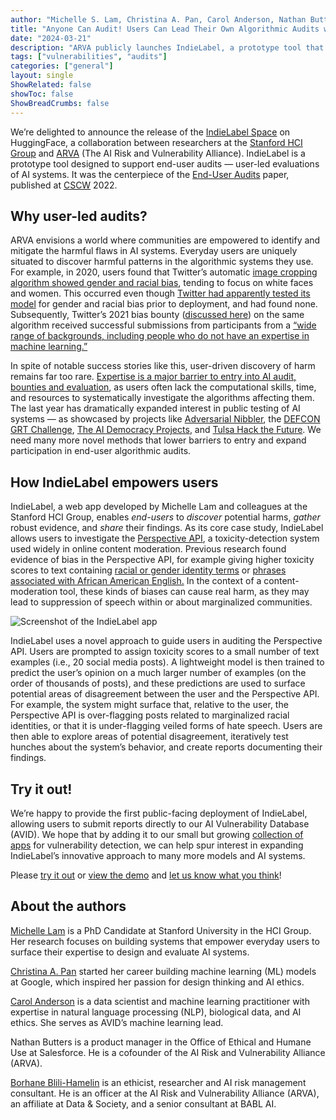 ```yaml
---
author: "Michelle S. Lam, Christina A. Pan, Carol Anderson, Nathan Butters, and Borhane Blili-Hamelin"
title: "Anyone Can Audit! Users Can Lead Their Own Algorithmic Audits with IndieLabel"
date: "2024-03-21"
description: "ARVA publicly launches IndieLabel, a prototype tool that guides everyday users to perform algorithmic audits."
tags: ["vulnerabilities", "audits"]
categories: ["general"]
layout: single
ShowRelated: false
showToc: false
ShowBreadCrumbs: false
---
```


We’re delighted to announce the release of the [IndieLabel Space](https://huggingface.co/spaces/avid-ml/indie-label) on HuggingFace, a collaboration between researchers at the [Stanford HCI Group](https://hci.stanford.edu) and [ARVA](https://avidml.org/arva/) (The AI Risk and Vulnerability Alliance). IndieLabel is a prototype tool designed to support end-user audits — user-led evaluations of AI systems. It was the centerpiece of the [End-User Audits](https://dl.acm.org/doi/10.1145/3555625) paper, published at [CSCW](https://dl.acm.org/conference/cscw) 2022. 


## Why user-led audits?
ARVA envisions a world where communities are empowered to identify and mitigate the harmful flaws in AI systems. Everyday users are uniquely situated to discover harmful patterns in the algorithmic systems they use. For example, in 2020, users found that Twitter’s automatic [image cropping algorithm showed gender and racial bias](https://incidentdatabase.ai/cite/103/), tending to focus on white faces and women. This occurred even though [Twitter had apparently tested its model](https://www.theguardian.com/technology/2020/sep/21/twitter-apologises-for-racist-image-cropping-algorithm) for gender and racial bias prior to deployment, and had found none. Subsequently, Twitter’s 2021 bias bounty ([discussed here](https://www.ajl.org/bugs)) on the same algorithm received successful submissions from participants from a [“wide range of backgrounds, including people who do not have an expertise in machine learning.”](https://blog.x.com/engineering/en_us/topics/insights/2021/learnings-from-the-first-algorithmic-bias-bounty-challenge)


In spite of notable success stories like this, user-driven discovery of harm remains far too rare. [Expertise is a major barrier to entry into AI audit, bounties and evaluation](http://arxiv.org/abs/2307.10223), as users often lack the computational skills, time, and resources to systematically investigate the algorithms affecting them. The last year has dramatically expanded interest in public testing of AI systems — as showcased by projects like [Adversarial Nibbler](https://www.dataperf.org/adversarial-nibbler), the [DEFCON GRT Challenge](https://www.hackthefuture.com/defcon), [The AI Democracy Projects](https://www.proofnews.org/seeking-election-information-dont-trust-ai/), and [Tulsa Hack the Future](https://www.hackthefuture.com/greenwood). We need many more novel methods that lower barriers to entry and expand participation in end-user algorithmic audits. 

## How IndieLabel empowers users
IndieLabel, a web app developed by Michelle Lam and colleagues at the Stanford HCI Group, enables _end-users_ to _discover_ potential harms, _gather_ robust evidence, and _share_ their findings. As its core case study, IndieLabel allows users to investigate the [Perspective API](https://perspectiveapi.com), a toxicity-detection system used widely in online content moderation. Previous research found evidence of bias in the Perspective API, for example giving higher toxicity scores to text containing [racial or gender identity terms](https://dl.acm.org/doi/10.1145/3278721.3278729) or [phrases associated with African American English.](https://aclanthology.org/P19-1163/) In the context of a content-moderation tool, these kinds of biases can cause real harm, as they may lead to suppression of speech within or about marginalized communities. 

![Screenshot of the IndieLabel app](/uploads/indielabel_arva.png)

IndieLabel uses a novel approach to guide users in auditing the Perspective API. Users are prompted to assign toxicity scores to a small number of text examples (i.e., 20 social media posts). A lightweight model is then trained to predict the user’s opinion on a much larger number of examples (on the order of thousands of posts), and these predictions are used to surface potential areas of disagreement between the user and the Perspective API. For example, the system might surface that, relative to the user, the Perspective API is over-flagging posts related to marginalized racial identities, or that it is under-flagging veiled forms of hate speech. Users are then able to explore areas of potential disagreement, iteratively test hunches about the system’s behavior, and create reports documenting their findings. 

## Try it out!
We’re happy to provide the first public-facing deployment of IndieLabel, allowing users to submit reports directly to our AI Vulnerability Database (AVID). We hope that by adding it to our small but growing [collection of apps](https://avidml.org/tools/) for vulnerability detection, we can help spur interest in expanding IndieLabel’s innovative approach to many more models and AI systems. 

Please [try it out](https://huggingface.co/spaces/avid-ml/indie-label) or [view the demo](https://youtu.be/Je0DCDnJ6KQ?feature=shared) and [let us know what you think](https://forms.gle/vDXchpbBFjDeKjJA6)! 


## About the authors
[Michelle Lam](http://michelle123lam.github.io/ ) is a PhD Candidate at Stanford University in the HCI Group. Her research focuses on building systems that empower everyday users to surface their expertise to design and evaluate AI systems.

[Christina A. Pan](https://www.christinaapan.com/) started her career building machine learning (ML) models at Google, which inspired her passion for design thinking and AI ethics.

[Carol Anderson](https://www.linkedin.com/in/carolmanderson/) is a data scientist and machine learning practitioner with expertise in natural language processing (NLP), biological data, and AI ethics. She serves as AVID’s machine learning lead.

Nathan Butters is a product manager in the Office of Ethical and Humane Use at Salesforce. He is a cofounder of the AI Risk and Vulnerability Alliance (ARVA).

[Borhane Blili-Hamelin](https://borhane.xyz/) is an ethicist, researcher and AI risk management consultant. He is an officer at the AI Risk and Vulnerability Alliance (ARVA), an affiliate at Data & Society, and a senior consultant at BABL AI. 


